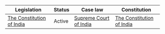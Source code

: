 | Legislation | Status | Case law | Constitution |
|---|---|---|---|
| [The Constitution of India](https://indiacode.nic.in/coiweb/welcome.html) | Active | [Supreme Court of India](https://indiankanoon.org/) | [The Constitution of India](https://indiacode.nic.in/coiweb/welcome.html) |